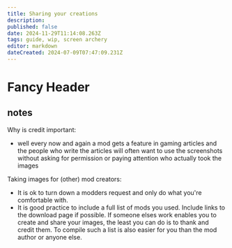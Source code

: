 ```yaml
---
title: Sharing your creations
description: 
published: false
date: 2024-11-29T11:14:08.263Z
tags: guide, wip, screen archery
editor: markdown
dateCreated: 2024-07-09T07:47:09.231Z
---
```


# Fancy Header

## notes

Why is credit important:
- well every now and again a mod gets a feature in gaming articles and the people who write the articles will often want to use the screenshots without asking for permission or paying attention who actually took the images


Taking images for (other) mod creators:
- It is ok to turn down a modders request and only do what you're comfortable with.
- It is good practice to include a full list of mods you used. Include links to the download page if possible. If someone elses work enables you to create and share your images, the least you can do is to thank and credit them.
To compile such a list is also easier for you than the mod author or anyone else.